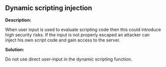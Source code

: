
Dynamic scripting injection
-------

**Description:**

When user input is used to evaluate scripting code then this could introduce 
high security risks. If the input is not properly escaped an attacker can inject his own 
script code and gain access to the server.


**Solution:**

Do not use direct user-input in the dynamic scripting function.
	